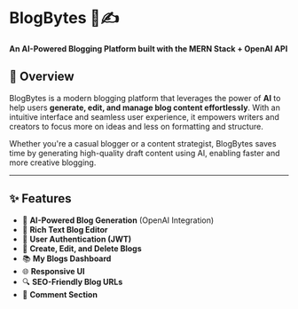 # BlogBytes 🧠✍️  
**An AI-Powered Blogging Platform built with the MERN Stack + OpenAI API**

## 🚀 Overview

BlogBytes is a modern blogging platform that leverages the power of **AI** to help users **generate, edit, and manage blog content effortlessly**. With an intuitive interface and seamless user experience, it empowers writers and creators to focus more on ideas and less on formatting and structure.

Whether you're a casual blogger or a content strategist, BlogBytes saves time by generating high-quality draft content using AI, enabling faster and more creative blogging.

---

## ✨ Features

- 🧠 **AI-Powered Blog Generation** (OpenAI Integration)
- 📝 **Rich Text Blog Editor**
- 🔐 **User Authentication (JWT)**
- 📄 **Create, Edit, and Delete Blogs**
- 📚 **My Blogs Dashboard**
- 🌐 **Responsive UI**
- 🔍 **SEO-Friendly Blog URLs**
- 💬 **Comment Section**
